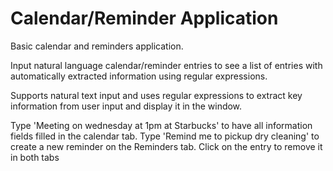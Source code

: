 # Calendar/Reminder Application

Basic calendar and reminders application. 

Input natural language calendar/reminder entries to see a list of entries with automatically extracted information using regular expressions.

Supports natural text input and uses regular expressions to extract key information from user input and display it in the window.

Type 'Meeting on wednesday at 1pm at Starbucks' to have all information fields filled in the calendar tab. Type 'Remind me to pickup dry cleaning' to create a new reminder on the Reminders tab. Click on the entry to remove it in both tabs
